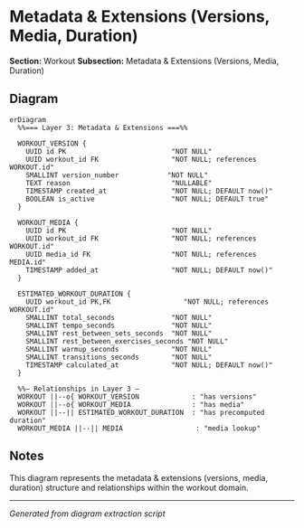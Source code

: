 # Metadata & Extensions (Versions, Media, Duration)

**Section:** Workout
**Subsection:** Metadata & Extensions (Versions, Media, Duration)

## Diagram

```mermaid
erDiagram
  %%=== Layer 3: Metadata & Extensions ===%%

  WORKOUT_VERSION {
    UUID id PK                          "NOT NULL"
    UUID workout_id FK                  "NOT NULL; references WORKOUT.id"
    SMALLINT version_number            "NOT NULL"
    TEXT reason                         "NULLABLE"
    TIMESTAMP created_at                "NOT NULL; DEFAULT now()"
    BOOLEAN is_active                   "NOT NULL; DEFAULT true"
  }

  WORKOUT_MEDIA {
    UUID id PK                          "NOT NULL"
    UUID workout_id FK                  "NOT NULL; references WORKOUT.id"
    UUID media_id FK                    "NOT NULL; references MEDIA.id"
    TIMESTAMP added_at                  "NOT NULL; DEFAULT now()"
  }

  ESTIMATED_WORKOUT_DURATION {
    UUID workout_id PK,FK                  "NOT NULL; references WORKOUT.id"
    SMALLINT total_seconds              "NOT NULL"
    SMALLINT tempo_seconds              "NOT NULL"
    SMALLINT rest_between_sets_seconds  "NOT NULL"
    SMALLINT rest_between_exercises_seconds "NOT NULL"
    SMALLINT warmup_seconds             "NOT NULL"
    SMALLINT transitions_seconds        "NOT NULL"
    TIMESTAMP calculated_at             "NOT NULL; DEFAULT now()"
  }

  %%— Relationships in Layer 3 —
  WORKOUT ||--o{ WORKOUT_VERSION             : "has versions"
  WORKOUT ||--o{ WORKOUT_MEDIA               : "has media"
  WORKOUT ||--|| ESTIMATED_WORKOUT_DURATION  : "has precomputed duration"
  WORKOUT_MEDIA ||--|| MEDIA                  : "media lookup"

```

## Notes

This diagram represents the metadata & extensions (versions, media, duration) structure and relationships within the workout domain.

---
*Generated from diagram extraction script*
